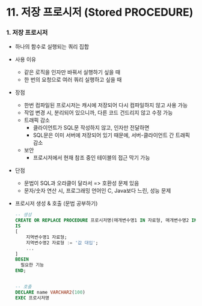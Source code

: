 # 11. 저장 프로시저 (Stored PROCEDURE)



### 1. 저장 프로시저

* 하나의 함수로 실행되는 쿼리 집합

* 사용 이유

  * 같은 로직을 인자만 바꿔서 실행하기 싶을 때
  * 한 번의 요청으로 여러 쿼리 실행하고 싶을 때

* 장점

  * 한번 컴파일된 프로시저는 캐시에 저장되어 다시 컴파일하지 않고 사용 가능
  * 작업 변경 시, 분리되어 있으니까, 다른 코드 건드리지 않고 수정 가능
  * 트래픽 감소
    * 클라이언트가 SQL문 작성하지 않고, 인자만 전달하면
    * SQL문은 이미 서버에 저장되어 있기 때문에, 서버-클라이언트 간 트래픽 감소
  * 보안
    * 프로시저에서 현재 참조 중인 테이블의 접근 막기 가능

* 단점

  * 문법이 SQL과 오라클이 달라서 => 호환성 문제 있음
  * 문자/숫자 연산 시, 프로그래밍 언어인 C, Java보다 느린, 성능 문제
  
* 프로시저 생성 & 호출 (문법 공부하기)

  ```sql
  -- 생성
  CREATE OR REPLACE PROCEDURE 프로시저명(매개변수명1 IN 자료형, 매개변수명2 IN VARCHAR2, 리턴변수명 OUT 자료형)
  IS
  [
      지역변수명1 자료형;
      지역변수명2 자료형 := '값 대입';
      ...
  ]
  BEGIN
  	필요한 기능
  END;
  
  
  -- 호출
  DECLARE name VARCHAR2(100)
  EXEC 프로시저명
  ```

  